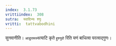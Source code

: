 ```yaml
---
index:  3.1.73
vrittiindex:  308
sutra:  स्वादिभ्यः श्नुः
vritti:  tattvabodhini 
---
```


सुनवानीति। `आडुत्तमस्ये`त्याटि कृते `हुश्नुवो` रिति यणं बाधित्वा परत्वाद्गुणः। 

